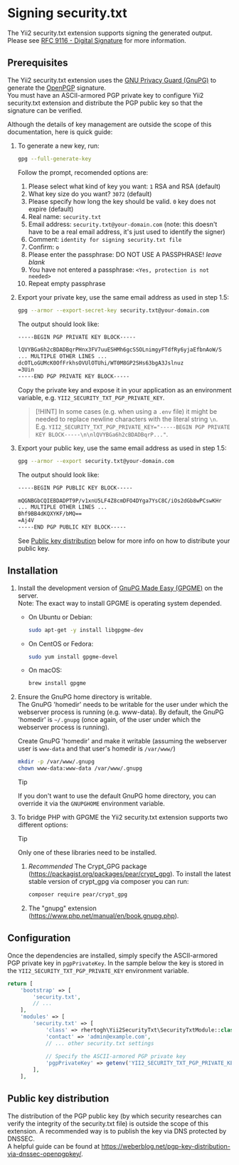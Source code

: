 Signing security.txt
====================

The Yii2 security.txt extension supports signing the generated output.
Please see [RFC 9116 - Digital Signature](https://www.rfc-editor.org/rfc/rfc9116#name-digital-signature) for more information.

Prerequisites
-------------
The Yii2 security.txt extension uses the [GNU Privacy Guard (GnuPG)](https://gnupg.org/) 
to generate the [OpenPGP](https://www.ietf.org/rfc/rfc4880.html) signature.  
You must have an ASCII-armored PGP private key to configure Yii2 security.txt extension
and distribute the PGP public key so that the signature can be verified.

Although the details of key management are outside the scope of this documentation, here is quick guide: 

1. To generate a new key, run:
   ```bash
   gpg --full-generate-key
   ```
   Follow the prompt, recomended options are:
   1. Please select what kind of key you want:
      `1` RSA and RSA (default)
   2. What key size do you want?
      `3072` (default)
   3. Please specify how long the key should be valid.
      `0` key does not expire (default)
   4. Real name:
      `security.txt`
   5. Email address:
      `security.txt@your-domain.com` (note: this doesn't have to be a real email address, it's just used to identify the signer)
   6. Comment:
      `identity for signing security.txt file`
   7. Confirm:
      `o`
   8. Please enter the passphrase:
      DO NOT USE A PASSPHRASE!
      *leave blank*
   9. You have not entered a passphrase:
      `<Yes, protection is not needed>`
   10. Repeat empty passphrase

2. Export your private key, use the same email address as used in step 1.5: 
   ```bash
   gpg --armor --export-secret-key security.txt@your-domain.com
   ```

   The output should look like:
   ```txt
   -----BEGIN PGP PRIVATE KEY BLOCK-----
   
   lQVYBGa6h2cBDADBqrPHnx3FV7uuESHMh6gcSSOLnimgyFTdfRy6yjaEfbnAoW/S
   ... MULTIPLE OTHER LINES ...
   dcOTLoGUMcK0OfFrkhsOVUlOTUhi/WT0M8GP2SHs63bgA3Jslnuz
   =3Uin
   -----END PGP PRIVATE KEY BLOCK-----
   ```
   
   Copy the private key and expose it in your application as an environment variable, e.g. `YII2_SECURITY_TXT_PGP_PRIVATE_KEY`.

   > [!HINT]
     In some cases (e.g. when using a `.env` file) it might be needed to replace newline characters with the literal string `\n`.  
     E.g. `YII2_SECURITY_TXT_PGP_PRIVATE_KEY="-----BEGIN PGP PRIVATE KEY BLOCK-----\n\nlQVYBGa6h2cBDADBqrP..."`.
   
3. Export your public key, use the same email address as used in step 1.5:
   ```bash
   gpg --armor --export security.txt@your-domain.com
   ```
   
   The output should look like:
   ```txt
   -----BEGIN PGP PUBLIC KEY BLOCK-----

   mQGNBGbCQIEBDADPT9P/v1xnU5LF4Z8cmDFO4DYga7YsC8C/iOs2dGb8wPCswKHr
   ... MULTIPLE OTHER LINES ...
   Bhf9BB4dKQXYKF/bMQ==
   =Aj4V
   -----END PGP PUBLIC KEY BLOCK-----
   ```
   
   See [Public key distribution](#public-key-distribution) below for more info on how to distribute your public key. 

Installation
------------

1. Install the development version of [GnuPG Made Easy (GPGME)](https://gnupg.org/software/gpgme/index.html) on the server.  
   Note: The exact way to install GPGME is operating system depended.
   - On Ubuntu or Debian:
     ```bash
     sudo apt-get -y install libgpgme-dev
     ```
   - On CentOS or Fedora:
     ```bash
     sudo yum install gpgme-devel
     ```
   - On macOS:
     ```bash
     brew install gpgme
     ```
     
2. Ensure the GnuPG home directory is writable.  
   The GnuPG 'homedir' needs to be writable for the user under which the webserver process is running (e.g. www-data).
   By default, the GnuPG 'homedir' is `~/.gnupg` (once again, of the user under which the webserver process is running).
   
   Create GnuPG 'homedir' and make it writable (assuming the webserver user is `www-data` and that user's homedir is `/var/www/`) 
   ```bash
   mkdir -p /var/www/.gnupg
   chown www-data:www-data /var/www/.gnupg
   ```
   > [!TIP]
   If you don't want to use the default GnuPG home directory, you can override it via the `GNUPGHOME` environment variable.

3. To bridge PHP with GPGME the Yii2 security.txt extension supports two different options:  
   > [!TIP]
     Only one of these libraries need to be installed.    
 
   1. *Recommended* The Crypt_GPG package (https://packagist.org/packages/pear/crypt_gpg).
      To install the latest stable version of crypt_gpg via composer you can run:
      ```bash
      composer require pear/crypt_gpg
      ```
      
   2. The "gnupg" extension (https://www.php.net/manual/en/book.gnupg.php).

Configuration
-------------

Once the dependencies are installed, simply specify the ASCII-armored PGP private key in `pgpPrivateKey`.
In the sample below the key is stored in the `YII2_SECURITY_TXT_PGP_PRIVATE_KEY` environment variable.
```php title="Appplication Configuration (sample/config/main.php)"
return [
    'bootstrap' => [
        'security.txt',
        // ...
    ],
    'modules' => [
        'security.txt' => [
            'class' => rhertogh\Yii2SecurityTxt\SecurityTxtModule::class,
            'contact' => 'admin@example.com',
            // ... other security.txt settings
            
            // Specify the ASCII-armored PGP private key
            'pgpPrivateKey' => getenv('YII2_SECURITY_TXT_PGP_PRIVATE_KEY'),
        ],
    ],
```

Public key distribution
-----------------------

The distribution of the PGP public key (by which security researches can verify the integrity of the security.txt file)
is outside the scope of this extension. A recommended way is to publish the key via DNS protected by DNSSEC.  
A helpful guide can be found at https://weberblog.net/pgp-key-distribution-via-dnssec-openpgpkey/.
